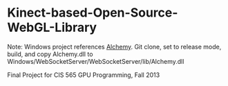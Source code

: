 Kinect-based-Open-Source-WebGL-Library
======================================

Note:
Windows project references [Alchemy](http://alchemywebsockets.net/).
Git clone, set to release mode, build, and copy Alchemy.dll to Windows/WebSocketServer/WebSocketServer/lib/Alchemy.dll

Final Project for CIS 565 GPU Programming, Fall 2013
